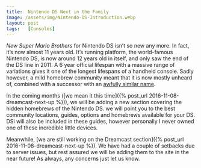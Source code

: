 ```yaml
---
title:  Nintendo DS Next in the Family
image: /assets/img/Nintendo-DS-Introduction.webp
layout: post
tags:   [Consoles]
---
```


_New Super Mario Brothers_ for Nintendo DS isn’t so new any more. In fact, it’s now almost 11 years old. It’s running platform, the world-famous Nintendo DS, is now around 12 years old in itself, and only saw the end of the DS line in 2011. A 6 year official lifespan with a massive range of variations gives it one of the longest lifespans of a handheld console. Sadly however, a mild homebrew community meant that it is now mostly unheard of, combined with a successor with an [awfully similar name](https://en.wikipedia.org/wiki/Nintendo_3DS).

In the coming months ([we mean it this time]({% post_url 2016-11-08-dreamcast-next-up %})), we will be adding a new section covering the hidden homebrews of the Nintendo DS. we will point you to the best community locations, guides, options and homebrews available for your DS. DSi will also be included in these guides, however personally I never owned one of these incredible little devices.

Meanwhile, [we are still working on the Dreamcast section]({% post_url 2016-11-08-dreamcast-next-up %}). We have had a couple of setbacks due to server issues, but rest assured we will be adding them to the site in the near future! As always, any concerns just let us know.
